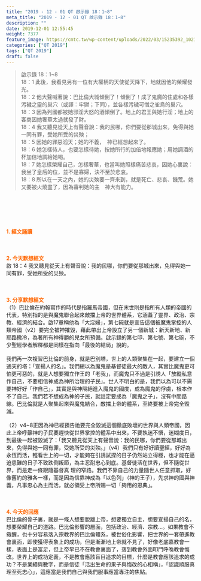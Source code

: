 ```yaml
---
title: "2019 - 12 - 01 QT 啟示錄 18：1~8"
meta_title: "2019 - 12 - 01 QT 啟示錄 18：1~8"
description: ""
date: 2019-12-01 12:55:45
weight: 7377
feature_image: https://cmtc.tw/wp-content/uploads/2022/03/15235392_10211799862337740_180693556567566654_o-1.webp
categories: ["QT 2019"]
tags: ["QT 2019"]
draft: false
---
```


<blockquote>啟示錄 18：1~8<br />
18：1 此後，我看見另有一位有大權柄的天使從天降下，地就因他的榮耀發光。<br />
18：2 他大聲喊著說：巴比倫大城傾倒了！傾倒了！成了鬼魔的住處和各樣污穢之靈的巢穴（或譯：牢獄；下同），並各樣污穢可憎之雀鳥的巢穴。<br />
18：3 因為列國都被她邪淫大怒的酒傾倒了。地上的君王與她行淫；地上的客商因她奢華太過就發了財。<br />
18：4 我又聽見從天上有聲音說：我的民哪，你們要從那城出來，免得與她一同有罪，受她所受的災殃；<br />
18：5 因她的罪惡滔天；她的不義，　神已經想起來了。<br />
18：6 她怎樣待人，也要怎樣待她，按她所行的加倍地報應她；用她調酒的杯加倍地調給她喝。<br />
18：7 她怎樣榮耀自己，怎樣奢華，也當叫她照樣痛苦悲哀，因她心裏說：我坐了皇后的位，並不是寡婦，決不至於悲哀。<br />
18：8 所以在一天之內，她的災殃要一齊來到，就是死亡、悲哀、饑荒。她又要被火燒盡了，因為審判她的主　神大有能力。</blockquote><br />
&nbsp;<br />
<br />
&nbsp;<br />
<br />
<span style="color: #ff6600;"><strong>1. </strong><strong>經文誦讀</strong></span><br />
<br />
<span style="color: #ff6600;"><strong> </strong></span><br />
<br />
<span style="color: #ff6600;"><strong>2. 今天默想</strong><strong>經文<br />
</strong></span>啟 18：4 我又聽見從天上有聲音說：我的民哪，你們要從那城出來，免得與她一同有罪，受她所受的災殃。<br />
<br />
&nbsp;<br />
<br />
<span style="color: #ff6600;"><strong>3. 分享默想經文<br />
</strong></span>（1）巴比倫在約翰寫作的時代是指羅馬帝國，但在末世則是指所有人類的帝國的代表，特別指的是與魔鬼聯合起來敵擋上帝的世界體系，它涵蓋了靈界、政治、宗教、經濟的結合。啟17章稱他為「大淫婦」，第七碗就是宣告這個被魔鬼掌控的人類帝國（v2）要完全被神摧毀，藉此帶出上帝設立了另一個新城：新天新地、新耶路撒冷，為著所有神得勝的兒女所預備。啟示錄的第七印、第七號、第七碗，不少聖經學者解釋都是同樣在指向「最後的結局」說的。<br />
<br />
我們再一次複習巴比倫的前身，就是巴別塔，世上的人類聚集在一起，要建立一個通天的塔：「宣揚人的名」。我們總以為魔鬼是基督徒最大的敵人，其實比魔鬼更可怕更可惡的，就是人想要獨立作王的「老我」，而魔鬼只不過是引誘人「放縱私意作自己，不要相信神成為神所治理的子民」。世人不明白的是，我們以為可以不需要神好好「作自己」，其實是與神隔絕進入魔鬼的國度，成為魔鬼的俘虜，根本作不了自己。我們若不想成為神的子民，就註定要成為「魔鬼之子」，沒有中間路線。巴比倫就是人聚集起來與魔鬼結合，敵擋上帝的體系，至終要被上帝完全毀滅。<br />
<br />
（2）v4~8正因為神已經預告祂要完全毀滅這個徹底敗壞的世界與人類帝國，因此上帝呼籲神的子民要趕快從世界掌控的體系中出來，不要執迷不悟，迷糊度日，到最後一起被毀滅了：「我又聽見從天上有聲音說：我的民哪，你們要從那城出來，免得與她一同有罪，受她所受的災殃。」（v4）我們只有好好讀聖經，好好為永恆而活，輕看世上的一切，才能夠在引誘試探的日子仍然站立得穩，也才能在逼迫患難的日子不致跌倒叛節，為主忍耐忠心到底。基督徒活在世界，但不隨從世界，而是走一條跟隨基督真 理的窄路。我們不靠自己的力量隨世人任意抓取，好像舊約的雅各一樣，而是因為信靠神成為「以色列」（神的王子），先求神的國與神義，凡事忠心為主而活，就必領受上帝所賜一切「夠用的恩典」。<br />
<br />
&nbsp;<br />
<br />
<span style="color: #ff6600;"><strong>4. 今天的回應<br />
</strong></span>巴比倫的骨子裏，就是一條人想要脫離上帝，想要獨立自主，想要宣揚自己的名，想要榮耀自己的道路。巴比倫影響的層面，包括政治、經濟、宗教…。如果教會不儆醒，也十分容易落入宗教界的巴比倫體系，被世俗化影響，把世界的一套帶進教會裏面，即使獲得表象上的成功，但是漸漸地上帝就不見了，好像老底嘉教會一樣，表面上是富足，但上帝早已不在教會裏面了，落到教會外面叩門呼喚教會悔改。世界上的成功定義，不是教會應該盲目追求的目標，什麼是教會應該追求的成功？不是業績與數字，而是信徒「活出生命的果子與悔改的心相稱」，「認識順服真理至死忠心」，這應當是我們自己與我們服事應當專注的焦點。<br />
<br />
&nbsp;
        